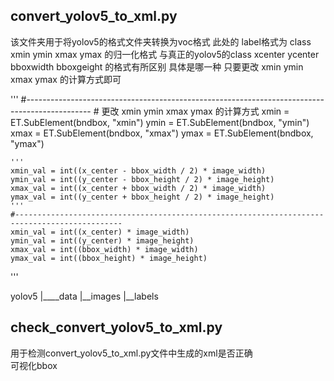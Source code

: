 
## convert_yolov5_to_xml.py


该文件夹用于将yolov5的格式文件夹转换为voc格式
此处的 label格式为 class xmin ymin xmax ymax 的归一化格式 
与真正的yolov5的class xcenter ycenter bboxwidth bboxgeight 的格式有所区别 
具体是哪一种 只要更改 xmin ymin xmax ymax 的计算方式即可

'''
    #----------------------------------------------------------------------------------------------
    # 更改 xmin ymin xmax ymax 的计算方式 
    xmin = ET.SubElement(bndbox, "xmin")
    ymin = ET.SubElement(bndbox, "ymin")
    xmax = ET.SubElement(bndbox, "xmax")
    ymax = ET.SubElement(bndbox, "ymax")

    '''     
    xmin_val = int((x_center - bbox_width / 2) * image_width)
    ymin_val = int((y_center - bbox_height / 2) * image_height)
    xmax_val = int((x_center + bbox_width / 2) * image_width)
    ymax_val = int((y_center + bbox_height / 2) * image_height)
    '''
    #----------------------------------------------------------------------------------------------
    xmin_val = int((x_center) * image_width)
    ymin_val = int((y_center) * image_height)
    xmax_val = int((bbox_width) * image_width)
    ymax_val = int((bbox_height) * image_height)  
'''

yolov5
    |____data
            |__images
            |__labels

            
## check_convert_yolov5_to_xml.py


用于检测convert_yolov5_to_xml.py文件中生成的xml是否正确  
可视化bbox


